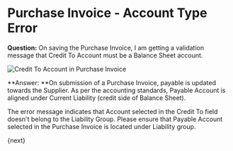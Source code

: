<!-- add-breadcrumbs -->
# Purchase Invoice - Account Type Error

**Question:** On saving the Purchase Invoice, I am getting a validation message that Credit To Account must be a Balance Sheet account.

![Credit To Account in Purchase Invoice](/docs/v13/assets/img/articles/credit-to-ledger-in-purchase-invoice.png)

**Answer: **On submission of a Purchase Invoice, payable is updated towards the Supplier. As per the accounting standards, Payable Account is aligned under Current Liability (credit side of Balance Sheet).

The error message indicates that Account selected in the Credit To field doesn't belong to the Liability Group. Please ensure that Payable Account selected in the Purchase Invoice is located under Liability group.

{next}
